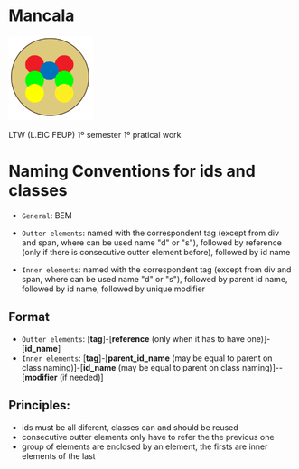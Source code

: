 # Mancala

<img src="/res/logo.png" width="150" height="150" alt="logo" />

LTW (L.EIC FEUP) 1º semester 1º pratical work

# Naming Conventions for ids and classes

- `General`: BEM

- `Outter elements`: named with the correspondent tag (except from div and span, where can be used name "d" or "s"), followed by reference (only if there is consecutive outter element before), followed by id name
- `Inner elements`: named with the correspondent tag (except from div and span, where can be used name "d" or "s"), followed by parent id name, followed by id name, followed by unique modifier

## Format

- `Outter elements`: [**tag**]-[**reference** (only when it has to have one)]-[**id_name**]
- `Inner elements`:  [**tag**]-[**parent_id_name** (may be equal to parent on class naming)]-[**id_name** (may be equal to parent on class naming)]--[**modifier** (if needed)]

## Principles:

- ids must be all diferent, classes can and should be reused
- consecutive outter elements only have to refer the the previous one
- group of elements are enclosed by an element, the firsts are inner elements of the last

